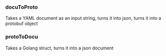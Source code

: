 ### docuToProto
Takes a YAML document as an input string, turns it into json, turns it into a protobuf object
### protoToDocu
Takes a Golang struct, turns it into a json document
